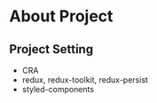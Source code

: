 # About Project

## Project Setting

- CRA
- redux, redux-toolkit, redux-persist
- styled-components
